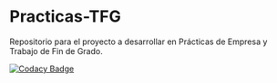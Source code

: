 # Practicas-TFG
Repositorio para el proyecto a desarrollar en Prácticas de Empresa y Trabajo de Fin de Grado.

[![Codacy Badge](https://api.codacy.com/project/badge/Grade/320bfaad5f134761a00ffba4e8a1a8ce)](https://www.codacy.com/app/OriolInvernonLlaneza/Practicas-TFG?utm_source=github.com&amp;utm_medium=referral&amp;utm_content=OriolInvernonLlaneza/Practicas-TFG&amp;utm_campaign=Badge_Grade)

